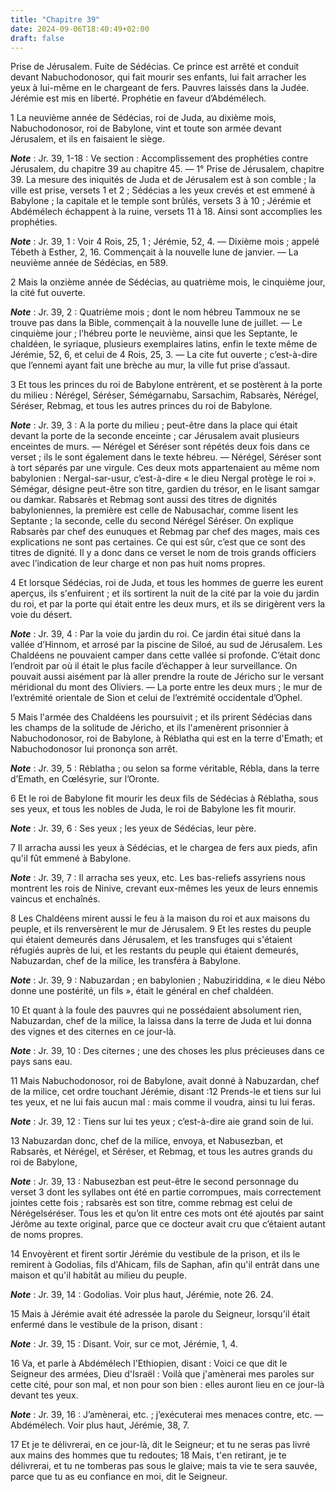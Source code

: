 ```yaml
---
title: "Chapitre 39"
date: 2024-09-06T18:40:49+02:00
draft: false
---
```



Prise de Jérusalem.
Fuite de Sédécias.
Ce prince est arrêté et conduit devant Nabuchodonosor, qui fait mourir ses enfants, lui fait arracher les yeux à lui-même en le chargeant de fers.
Pauvres laissés dans la Judée.
Jérémie est mis en liberté.
Prophétie en faveur d’Abdémélech.


1 La neuvième année de Sédécias, roi de Juda, au dixième mois, Nabuchodonosor, roi de Babylone, vint et toute son armée devant Jérusalem, et ils en faisaient le siège.

***Note*** :  Jr. 39, 1-18 : Ve section : Accomplissement des prophéties contre Jérusalem, du chapitre 39 au chapitre 45. ― 1° Prise de Jérusalem, chapitre 39. La mesure des iniquités de Juda et de Jérusalem est à son comble ; la ville est prise, versets 1 et 2 ; Sédécias a les yeux crevés et est emmené à Babylone ; la capitale et le temple sont brûlés, versets 3 à 10 ; Jérémie et Abdémélech échappent à la ruine, versets 11 à 18. Ainsi sont accomplies les prophéties.

***Note*** :  Jr. 39, 1 : Voir 4 Rois, 25, 1 ; Jérémie, 52, 4. ― Dixième mois ; appelé Tébeth à Esther, 2, 16. Commençait à la nouvelle lune de janvier. ― La neuvième année de Sédécias, en 589.


2 Mais la onzième année de Sédécias, au quatrième mois, le cinquième jour, la cité fut ouverte.

***Note*** :  Jr. 39, 2 : Quatrième mois ; dont le nom hébreu Tammoux ne se trouve pas dans la Bible, commençait à la nouvelle lune de juillet. ― Le cinquième jour ; l’hébreu porte le neuvième, ainsi que les Septante, le chaldéen, le syriaque, plusieurs exemplaires latins, enfin le texte même de Jérémie, 52, 6, et celui de 4 Rois, 25, 3. ― La cite fut ouverte ; c’est-à-dire que l’ennemi ayant fait une brèche au mur, la ville fut prise d’assaut.

3 Et tous les princes du roi de Babylone entrèrent, et se postèrent à la porte du milieu : Nérégel, Séréser, Sémégarnabu, Sarsachim, Rabsarès, Nérégel, Séréser, Rebmag, et tous les autres princes du roi de Babylone.

***Note*** :  Jr. 39, 3 : A la porte du milieu ; peut-être dans la place qui était devant la porte de la seconde enceinte ; car Jérusalem avait plusieurs enceintes de murs. ― Nérégel et Séréser sont répétés deux fois dans ce verset ; ils le sont également dans le texte hébreu. ― Nérégel, Séréser sont à tort séparés par une virgule. Ces deux mots appartenaient au même nom babylonien : Nergal-sar-usur, c’est-à-dire « le dieu Nergal protège le roi ». Sémégar, désigne peut-être son titre, gardien du trésor, en le lisant samgar ou damkar. Rabsarès et Rebmag sont aussi des titres de dignités babyloniennes, la première est celle de Nabusachar, comme lisent les Septante ; la seconde, celle du second Nérégel Séréser. On explique Rabsarès par chef des eunuques et Rebmag par chef des mages, mais ces explications ne sont pas certaines. Ce qui est sûr, c’est que ce sont des titres de dignité. Il y a donc dans ce verset le nom de trois grands officiers avec l’indication de leur charge et non pas huit noms propres.


4 Et lorsque Sédécias, roi de Juda, et tous les hommes de guerre les eurent aperçus, ils s'enfuirent ; et ils sortirent la nuit de la cité par la voie du jardin du roi, et par la porte qui était entre les deux murs, et ils se dirigèrent vers la voie du désert.

***Note*** :  Jr. 39, 4 : Par la voie du jardin du roi. Ce jardin étai situé dans la vallée d’Hinnom, et arrosé par la piscine de Siloé, au sud de Jérusalem. Les Chaldéens ne pouvaient camper dans cette vallée si profonde. C’était donc l’endroit par où il était le plus facile d’échapper à leur surveillance. On pouvait aussi aisément par là aller prendre la route de Jéricho sur le versant méridional du mont des Oliviers. ― La porte entre les deux murs ; le mur de l’extrémité orientale de Sion et celui de l’extrémité occidentale d’Ophel.

5 Mais l'armée des Chaldéens les poursuivit ; et ils prirent Sédécias dans les champs de la solitude de Jéricho, et ils l'amenèrent prisonnier à Nabuchodonosor, roi de Babylone, à Réblatha qui est en la terre d'Emath; et Nabuchodonosor lui prononça son arrêt.

***Note*** :  Jr. 39, 5 : Réblatha ; ou selon sa forme véritable, Rébla, dans la terre d’Emath, en Cœlésyrie, sur l’Oronte.

6 Et le roi de Babylone fit mourir les deux fils de Sédécias à Réblatha, sous ses yeux, et tous les nobles de Juda, le roi de Babylone les fit mourir.

***Note*** :  Jr. 39, 6 : Ses yeux ; les yeux de Sédécias, leur père.

7 Il arracha aussi les yeux à Sédécias, et le chargea de fers aux pieds, afin qu'il fût emmené à Babylone.

***Note*** :  Jr. 39, 7 : Il arracha ses yeux, etc. Les bas-reliefs assyriens nous montrent les rois de Ninive, crevant eux-mêmes les yeux de leurs ennemis vaincus et enchaînés.

8 Les Chaldéens mirent aussi le feu à la maison du roi et aux maisons du peuple, et ils renversèrent le mur de Jérusalem. 9 Et les restes du peuple qui étaient demeurés dans Jérusalem, et les transfuges qui s'étaient réfugiés auprès de lui, et les restants du peuple qui étaient demeurés, Nabuzardan, chef de la milice, les transféra à Babylone.

***Note*** :  Jr. 39, 9 : Nabuzardan ; en babylonien ; Nabuziriddina, « le dieu Nébo donne une postérité, un fils », était le général en chef chaldéen.

10 Et quant à la foule des pauvres qui ne possédaient absolument rien, Nabuzardan, chef de la milice, la laissa dans la terre de Juda et lui donna des vignes et des citernes en ce jour-là.

***Note*** :  Jr. 39, 10 : Des citernes ; une des choses les plus précieuses dans ce pays sans eau.


11 Mais Nabuchodonosor, roi de Babylone, avait donné à Nabuzardan, chef de la milice, cet ordre touchant Jérémie, disant :12 Prends-le et tiens sur lui tes yeux, et ne lui fais aucun mal : mais comme il voudra, ainsi tu lui feras.

***Note*** :  Jr. 39, 12 : Tiens sur lui tes yeux ; c’est-à-dire aie grand soin de lui.

13 Nabuzardan donc, chef de la milice, envoya, et Nabusezban, et Rabsarès, et Nérégel, et Séréser, et Rebmag, et tous les autres grands du roi de Babylone,

***Note*** :  Jr. 39, 13 : Nabusezban est peut-être le second personnage du verset 3 dont les syllabes ont été en partie corrompues, mais correctement jointes cette fois ; rabsarès est son titre, comme rebmag est celui de Nérégelséréser. Tous les et qu’on lit entre ces mots ont été ajoutés par saint Jérôme au texte original, parce que ce docteur avait cru que c’étaient autant de noms propres.

14 Envoyèrent et firent sortir Jérémie du vestibule de la prison, et ils le remirent à Godolias, fils d'Ahicam, fils de Saphan, afin qu'il entrât dans une maison et qu'il habitât au milieu du peuple.

***Note*** :  Jr. 39, 14 : Godolias. Voir plus haut, Jérémie, note 26. 24.


15 Mais à Jérémie avait été adressée la parole du Seigneur, lorsqu'il était enfermé dans le vestibule de la prison, disant :

***Note*** :  Jr. 39, 15 : Disant. Voir, sur ce mot, Jérémie, 1, 4.


16 Va, et parle à Abdémélech l'Ethiopien, disant : Voici ce que dit le Seigneur des armées, Dieu d'Israël : Voilà que j'amènerai mes paroles sur cette cité, pour son mal, et non pour son bien : elles auront lieu en ce jour-là devant tes yeux.

***Note*** :  Jr. 39, 16 : J’amènerai, etc. ; j’exécuterai mes menaces contre, etc. ― Abdémélech. Voir plus haut, Jérémie, 38, 7.

17 Et je te délivrerai, en ce jour-là, dit le Seigneur; et tu ne seras pas livré aux mains des hommes que tu redoutes; 18 Mais, t'en retirant, je te délivrerai, et tu ne tomberas pas sous le glaive; mais ta vie te sera sauvée, parce que tu as eu confiance en moi, dit le Seigneur.

